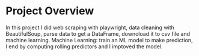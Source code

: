 # Project Overview
In this project I did web scraping with playwright, data cleaning with BeautifulSoup, parse data to get a DataFrame, downoload it to csv file and machine learning.
Machine Learning: train an ML model to make prediction, I end by computing rolling predictors and I imptoved the model.

